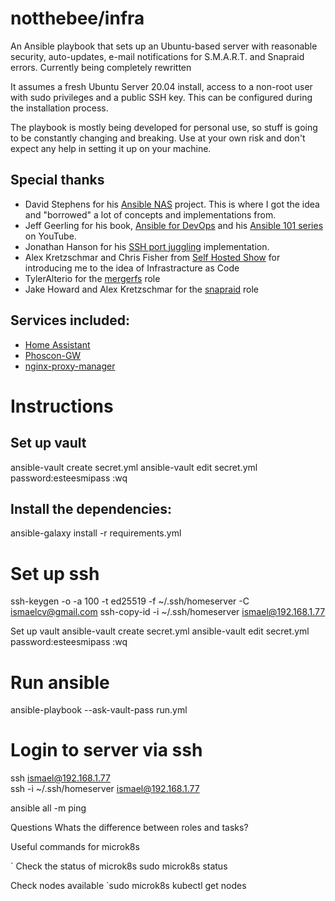 # notthebee/infra

An Ansible playbook that sets up an Ubuntu-based server with reasonable security, auto-updates, e-mail notifications for S.M.A.R.T. and Snapraid errors. Currently being completely rewritten

It assumes a fresh Ubuntu Server 20.04 install, access to a non-root user with sudo privileges and a public SSH key. This can be configured during the installation process.

The playbook is mostly being developed for personal use, so stuff is going to be constantly changing and breaking. Use at your own risk and don't expect any help in setting it up on your machine.

## Special thanks
* David Stephens for his [Ansible NAS](https://github.com/davestephens/ansible-nas) project. This is where I got the idea and "borrowed" a lot of concepts and implementations from.
* Jeff Geerling for his book, [Ansible for DevOps](https://www.ansiblefordevops.com/) and his [Ansible 101 series](https://www.youtube.com/watch?v=goclfp6a2IQ&list=PL2_OBreMn7FqZkvMYt6ATmgC0KAGGJNAN) on YouTube.
* Jonathan Hanson for his [SSH port juggling](https://gist.github.com/triplepoint/1ad6c6060c0f12112403d98180bcf0b4) implementation.
* Alex Kretzschmar and Chris Fisher from [Self Hosted Show](https://selfhosted.show/) for introducing me to the idea of Infrastracture as Code
* TylerAlterio for the [mergerfs](https://github.com/tyalt1/mediaserver/tree/master/roles/mergerfs) role
* Jake Howard and Alex Kretzschmar for the [snapraid](https://github.com/RealOrangeOne/ansible-role-snapraid/commits?author=IronicBadger) role

## Services included:
* [Home Assistant](https://hub.docker.com/r/homeassistant/home-assistant) 
* [Phoscon-GW](https://hub.docker.com/r/marthoc/deconz) 
* [nginx-proxy-manager](https://nginxproxymanager.com/) 




# Instructions

## Set up vault
ansible-vault create secret.yml
ansible-vault edit secret.yml
password:esteesmipass
:wq


## Install the dependencies:

ansible-galaxy install -r requirements.yml



# Set up ssh
ssh-keygen -o -a 100 -t ed25519 -f ~/.ssh/homeserver -C ismaelcv@gmail.com
ssh-copy-id -i ~/.ssh/homeserver ismael@192.168.1.77 

Set up vault
ansible-vault create secret.yml
ansible-vault edit secret.yml
password:esteesmipass
:wq

# Run ansible
ansible-playbook --ask-vault-pass run.yml


# Login to server via ssh
ssh ismael@192.168.1.77  
ssh -i ~/.ssh/homeserver ismael@192.168.1.77


 ansible all -m ping 



Questions
Whats the difference between roles and tasks?



Useful commands for microk8s

` Check the status of microk8s
sudo microk8s status 

Check nodes available
`sudo microk8s kubectl get nodes 